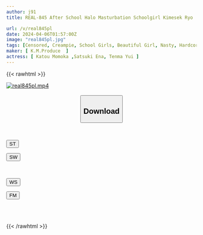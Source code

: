 ```yaml
---
author: j91
title: REAL-845 After School Halo Masturbation Schoolgirl Kimesek Ryo

url: /v/real845pl
date: 2024-04-06T01:57:00Z
image: "real845pl.jpg"
tags: [Censored, Creampie, School Girls, Beautiful Girl, Nasty, Hardcore, Deep Throating	]
maker: [ K.M.Produce  ]
actress: [ Katou Momoka ,Satsuki Ena, Tenma Yui ]
---
```



{{< rawhtml >}}

<div class="video" data-videoid="O40vwaqBW2IZvo9">
    <a href="javascript:;">
        <img src="/v/real845pl/real845pl.jpg" width="WIDTH" height="HEIGHT" alt="real845pl.mp4" loading="lazy">
    </a>
</div>

<script type="text/javascript" src="https://j91.asia/asset/on-demand-st.js"></script>

<br>
  <link rel="stylesheet" href="https://j91.asia/asset/bs5.css">
  
  <center>
  <button class="btn btn-primary" type="button" data-bs-toggle="collapse" data-bs-target=".multi-collapse" aria-expanded="false" aria-controls="multiCollapseExample1 multiCollapseExample2"><h2>Download</h2></button></center>
</p>
<div class="row">
  <div class="col">
    <div class="collapse multi-collapse" id="multiCollapseExample1">
      <div class="card card-body">
	      	      <br>
<div class="buttons">  
<p><a href="https://streamtape.to/v/O40vwaqBW2IZvo9" target="_blank"><button class="btn-hover color-3"><i class="fa fa-download"></i> ST</button></a></p>
<p><a href="https://asnwish.com/l0w4l7lfp9g1" target="_blank"><button class="btn-hover color-2"><i class="fa fa-download"></i> SW</button></a></p></div>
    </div>
  </div>
</div>
  <div class="col">
    <div class="collapse multi-collapse" id="multiCollapseExample2">
      <div class="card card-body">
	      <br>
<div class="buttons">
<p><a href="https://wolfstream.tv/ogfcp3773p6o"><button class="btn-hover color-9"><i class="fa fa-download"></i> WS</button></a></p>
<p><a href="https://filemoon.sx/d/t62xs90w4h56"><button class="btn-hover color-8"><i class="fa fa-download"></i> FM</button></a></p></div>
<br><br>
      </div>
    </div>
  </div>
</div>

{{< /rawhtml >}}
